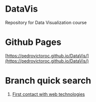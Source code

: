# DataVis
Repository for Data Visualization course

# Github Pages

[https://pedrovictoroc.github.io/DataVis/](https://pedrovictoroc.github.io/DataVis/)


# Branch quick search

1. [First contact with web technologies](https://github.com/pedrovictoroc/DataVis/tree/Web-Tech-Intro)
